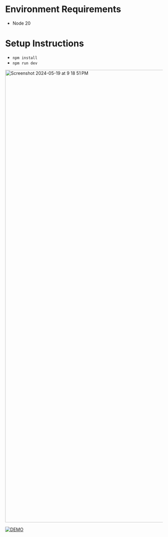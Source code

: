 # Environment Requirements
- Node 20

# Setup Instructions
- `npm install`
- `npm run dev`

  
<img width="1440" alt="Screenshot 2024-05-19 at 9 18 51 PM" src="https://github.com/MdNouroseNaimRhedoy/frontend-groceryAdmin/assets/94632661/dacaff1f-fe79-4eca-8cd6-337933f00828">





[![DEMO](https://github.com/MdNouroseNaimRhedoy/frontend-groceryAdmin/assets/94632661/dacaff1f-fe79-4eca-8cd6-337933f00828)](https://drive.google.com/file/d/19Sdjd5061Wjt3kFOD2YzBA2UX2w64GBG/view?usp=sharing)


